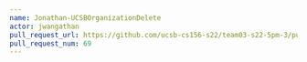 ```yaml
---
name: Jonathan-UCSBOrganizationDelete
actor: jwangathan
pull_request_url: https://github.com/ucsb-cs156-s22/team03-s22-5pm-3/pull/69
pull_request_num: 69
---
```

